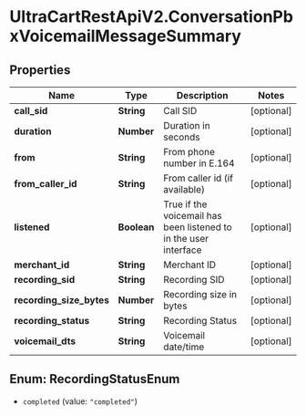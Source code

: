 # UltraCartRestApiV2.ConversationPbxVoicemailMessageSummary

## Properties

Name | Type | Description | Notes
------------ | ------------- | ------------- | -------------
**call_sid** | **String** | Call SID | [optional] 
**duration** | **Number** | Duration in seconds | [optional] 
**from** | **String** | From phone number in E.164 | [optional] 
**from_caller_id** | **String** | From caller id (if available) | [optional] 
**listened** | **Boolean** | True if the voicemail has been listened to in the user interface | [optional] 
**merchant_id** | **String** | Merchant ID | [optional] 
**recording_sid** | **String** | Recording SID | [optional] 
**recording_size_bytes** | **Number** | Recording size in bytes | [optional] 
**recording_status** | **String** | Recording Status | [optional] 
**voicemail_dts** | **String** | Voicemail date/time | [optional] 



## Enum: RecordingStatusEnum


* `completed` (value: `"completed"`)




